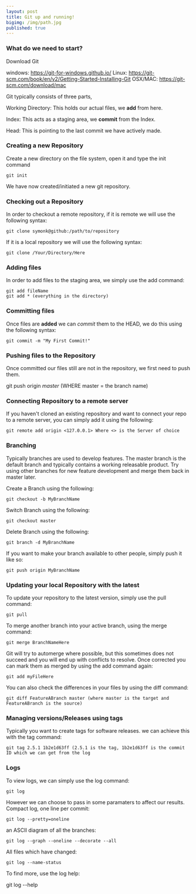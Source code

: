 ```yaml
---
layout: post
title: Git up and running!
bigimg: /img/path.jpg
published: true
---
```



### What do we need to start?

Download Git

windows: https://git-for-windows.github.io/
Linux: https://git-scm.com/book/en/v2/Getting-Started-Installing-Git
OSX/MAC: https://git-scm.com/download/mac

Git typically consists of three parts, 

Working Directory: This holds our actual files, we **add** from here.

Index: This acts as a staging area, we **commit** from the Index.

Head: This is pointing to the last commit we have actively made.


### Creating a new Repository
Create a new directory on the file system, open it and type the init command

    git init
    
We have now created/initiated a new git repository.

### Checking out a Repository
In order to checkout a remote repository, if it is remote we will use the following syntax:

    git clone symonk@github:/path/to/repository
    
If it is a local repository we will use the following syntax:

    git clone /Your/Directory/Here
    
### Adding files 
In order to add files to the staging area, we simply use the add command:

    git add fileName
    git add * (everything in the directory)
    
### Committing files
Once files are **added** we can *commit* them to the HEAD, we do this using the following syntax:

    git commit -m "My First Commit!"
    
### Pushing files to the Repository
Once committed our files still are not in the repository, we first need to push them.

git push origin *master* (WHERE master = the branch name)

### Connecting Repository to a remote server
If you haven't cloned an existing repository and want to connect your repo to a remote server, you can simply add it using the following:

    git remote add origin <127.0.0.1> Where <> is the Server of choice
    
### Branching
Typically branches are used to develop features.  The master branch is the default branch and typically contains a working releasable product.  Try using other branches for new feature development and merge them back in master later.

Create a Branch using the following:

    git checkout -b MyBranchName
    
Switch Branch using the following:

    git checkout master
    
Delete Branch using the following:

    git branch -d MyBranchName
    
If you want to make your branch available to other people, simply push it like so:

    git push origin MyBranchName
    
### Updating your local Repository with the latest
To update your repository to the latest version, simply use the pull command:

    git pull
    
To merge another branch into your active branch, using the merge command:

    git merge BranchNameHere
    
Git will try to automerge where possible, but this sometimes does not succeed and you will end up with conflicts to resolve.  Once corrected you can mark them as merged by using the add command again:

    git add myFileHere
    
You can also check the differences in your files by using the diff command:

    git diff FeatureABranch master (where master is the target and FeatureABranch is the source)
    
### Managing versions/Releases using tags
Typically you want to create tags for software releases.  we can achieve this with the tag command:

    git tag 2.5.1 1b2e1d63ff (2.5.1 is the tag, 1b2e1d63ff is the commit ID which we can get from the log
    
### Logs
To view logs, we can simply use the log command:

    git log
    
However we can choose to pass in some paramaters to affect our results.  Compact log, one line per commit:

    git log --pretty=oneline
    
an ASCII diagram of all the branches:

    git log --graph --oneline --decorate --all
    
All files which have changed:

    git log --name-status
    
To find more, use the log help:

   git log --help
  

